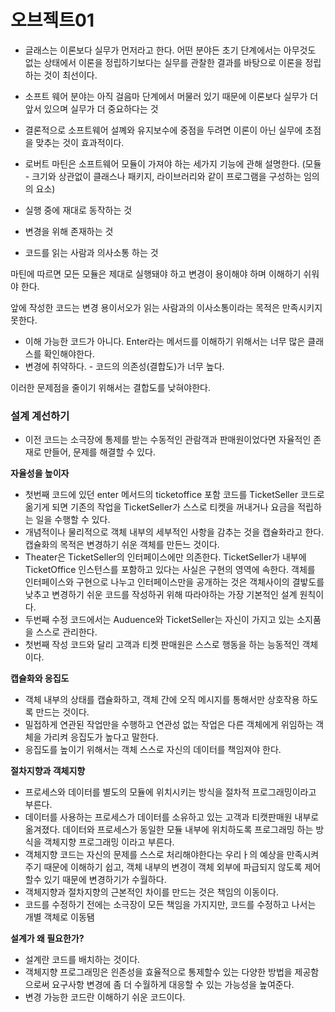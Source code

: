 # 오브젝트01

- 글래스는 이론보다 실무가 먼저라고 한다. 어떤 분야든 초기 단계에서는 아무것도 없는 상태에서 이론을 정립하기보다는 실무를 관찰한 결과를 바탕으로 이론을 정립하는 것이 최선이다.
- 소프트 웨어 분야는 아직 걸음마 단계에서 머물러 있기 때문에 이론보다 실무가 더 앞서 있으며 실무가 더 중요하다는 것
- 결론적으로 소프트웨어 설꼐와 유지보수에 중점을 두려면 이론이 아닌 실무에 초점을 맞추는 것이 효과적이다.

- 로버트 마틴은 소프트웨어 모듈이 가져야 하는 세가지 기능에 관해 설명한다. 
(모듈 - 크기와 상관없이 클래스나 패키지, 라이브러리와 같이 프로그램을 구성하는 임의의 요소)
- 실행 중에 재대로 동작하는 것
- 변경을 위해 존재하는 것
- 코드를 읽는 사람과 의사소통 하는 것

마틴에 따르면 모든 모듈은 제대로 실행돼야 하고 변경이 용이해야 하며 이해하기 쉬워야 한다.

앞에 작성한 코드는 변경 용이서오가 읽는 사람과의 이사소통이라는 목적은 만족시키지 못한다.

- 이해 가능한 코드가 아니다. Enter라는 메서드를 이해하기 위해서는 너무 많은 클래스를 확인해야한다.
- 변경에 취약하다. - 코드의 의존성(결합도)가 너무 높다.

이러한 문제점을 줄이기 위해서는 결합도를 낮혀야한다. 

### 설계 계선하기

- 이전 코드는 소극장에 통제를 받는 수동적인  관람객과 판매원이었다면
자율적인 존재로 만들어, 문제를 해결할 수 있다.

**************자율성을 높이자**************

- 첫번째 코드에 있던 enter 메서드의 ticketoffice 포함 코드를 TicketSeller 코드로 옮기게 되면
기존의 작업을 TicketSeller가 스스로 티켓을 꺼내거나 요금을 적립하는 일을 수행할 수 있다.
- 개념적이나 물리적으로 객체 내부의 세부적인 사항을 감추는 것을 캡슐화라고 한다.
캡슐화의 목적은 변경하기 쉬운 객체를 만든느 것이다.
- Theater은 TicketSeller의 인터페이스에만 의존한다.
TicketSeller가 내부에 TicketOffice 인스턴스를 포함하고 있다는 사실은 구현의 영역에 속한다.
객체를 인터페이스와 구현으로 나누고 인터페이스만을 공개하는 것은 객체사이의 결밯도를 낮추고 변경하기 쉬운 코드를 작성하귀 위해 따라야하는 가장 기본적인 설계 원칙이다.
- 두번째 수정 코드에서는 Auduence와 TicketSeller는 자신이 가지고 있는 소지품을 스스로 관리한다.
- 첫번째 작성 코드와 달리 고객과 티켓 판매원은 스스로 행동을 하는 능동적인 객체이다.

****************************************캡슐화와 응집도****************************************

- 객체 내부의 상태를 캡슐화하고, 객체 간에 오직 메시지를 통해서만 상호작용 하도록 만드는 것이다.
- 밀접하게 연관된 작업만을 수행하고 연관성 없는 작업은 다른 객체에게 위임하는 객체을 가리켜 응집도가 높다고 말한다.
- 응집도를 높이기 위해서는 객체 스스로 자신의 데이터를 책임져야 한다.

******절차지향과 객체지향******

- 프로세스와 데이터를 별도의 모듈에 위치시키는 방식을 절차적 프로그래밍이라고 부른다.
- 데이터를 사용하는 프로세스가 데이터를 소유하고 있는 고객과 티캣판매원 내부로 옮겨졌다.
데이터와 프로세스가 동일한 모듈 내부에 위치하도록 프로그래밍 하는 방식을 객체지향 프로그래밍 이라고 부른다.
- 객체지향 코드는 자신의 문제를 스스로 처리해야한다는 우리ㅏ의 예상을 만족시켜주기 때문에 이해하기 쉽고, 객체 내부의 변경이 객체 외부에 파급되지 않도록 제어할수 있기 때문에 변경하기가 수월하다.
- 객체지향과 절차지향의 근본적인 차이를 만드는 것은 책임의 이동이다.
- 코드를 수정하기 전에는 소극장이 모든 책임을 가지지만, 코드를 수정하고 나서는 개별 객체로 이동됌

********************************************설계가 왜 필요한가?********************************************

- 설계란 코드를 배치하는 것이다.
- 객체지향 프로그래밍은 읜존성을 효율적으로 통제할수 있는 다양한 방법을 제공함으로써 요구사항 변경에 좀 더 수월하게 대응할 수 있는 가능성을 높여준다.
- 변경 가능한 코드란 이해하기 쉬운 코드이다.